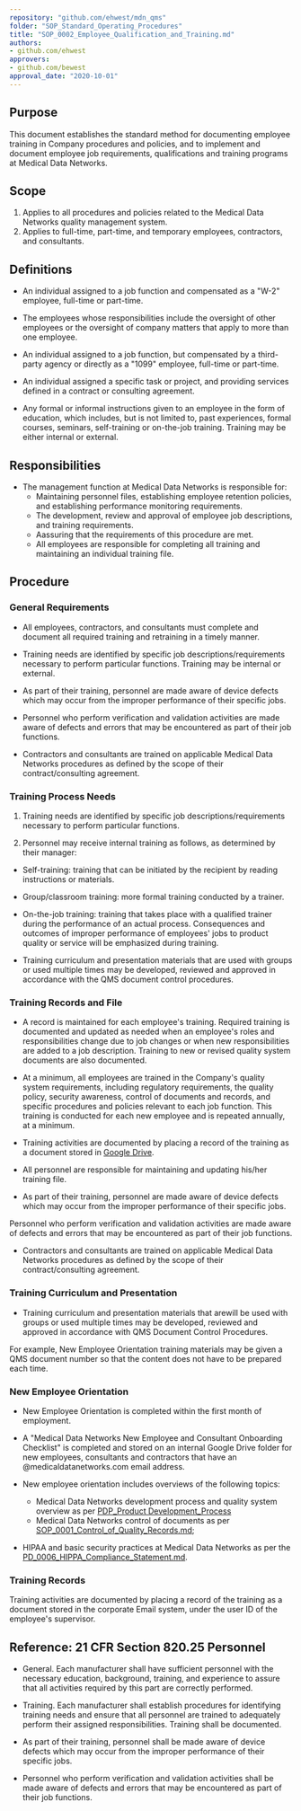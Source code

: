 ```yaml
---
repository: "github.com/ehwest/mdn_qms"
folder: "SOP_Standard_Operating_Procedures"
title: "SOP_0002_Employee_Qualification_and_Training.md"
authors:
- github.com/ehwest
approvers:
- github.com/bewest
approval_date: "2020-10-01"
---
```


## Purpose

This document establishes the standard method for documenting employee training in Company procedures and policies, and to implement and document employee job requirements, qualifications and training programs at Medical Data Networks.

## Scope

1. Applies to all procedures and policies related to the Medical Data Networks quality management system.
2. Applies to full-time, part-time, and temporary employees, contractors, and consultants.

## Definitions

* An individual assigned to a job function and compensated as a &quot;W-2&quot; employee, full-time or part-time.

* The employees whose responsibilities include the oversight of other employees or the oversight of company matters that apply to more than one employee.

* An individual assigned to a job function, but compensated by a third-party agency or directly as a &quot;1099&quot; employee, full-time or part-time.

* An individual assigned a specific task or project, and providing services defined in a contract or consulting agreement.

* Any formal or informal instructions given to an employee in the form of education, which includes, but is not limited to, past experiences, formal courses, seminars, self-training or on-the-job training. Training may be either internal or external.

## Responsibilities

* The management function at Medical Data Networks is responsible for:
  * Maintaining personnel files, establishing employee retention policies, and establishing performance monitoring requirements.
  * The development, review and approval of employee job descriptions, and training requirements.
  * Aassuring that the requirements of this procedure are met.
  * All employees are responsible for completing all training and maintaining an individual training file.

## Procedure

### General Requirements
 * All employees, contractors, and consultants must complete and document all required training and retraining in a timely manner.
 
 * Training needs are identified by specific job descriptions/requirements necessary to perform particular functions. Training may be internal or external.
 
 * As part of their training, personnel are made aware of device defects which may occur from the improper performance of their specific jobs.
 
 * Personnel who perform verification and validation activities are made aware of defects and errors that may be encountered as part of their job functions.
 
 * Contractors and consultants are trained on applicable Medical Data Networks procedures as defined by the scope of their contract/consulting agreement.

### Training Process Needs

1. Training needs are identified by specific job descriptions/requirements necessary to perform particular functions.

2. Personnel may receive internal training as follows, as determined by their manager:

 *  Self-training: training that can be initiated by the recipient by reading instructions or materials.
 
 * Group/classroom training: more formal training conducted by a trainer.
 
 * On-the-job training: training that takes place with a qualified trainer during the performance of an actual process. Consequences and outcomes of improper performance of employees&#39; jobs to product quality or service will be emphasized during training.
 
 * Training curriculum and presentation materials that are used with groups or used multiple times may be developed, reviewed and approved in accordance with the QMS document control procedures.

### Training Records and File
* A record is maintained for each employee&#39;s training. Required training is documented and updated as needed when an employee&#39;s roles and responsibilities change due to job changes or when new responsibilities are added to a job description. Training to new or revised quality system documents are also documented.

 * At a minimum, all employees are trained in the Company&#39;s quality system requirements, including regulatory requirements, the quality policy, security awareness, control of documents and records, and specific procedures and policies relevant to each job function. This training is conducted for each new employee and is repeated annually, at a minimum.
 
 * Training activities are documented by placing a record of the training as a document stored in [Google Drive](https://drive.google.com/open?id=0Bzqw_G5XWp9KYXBYazJfcGpHcGc).
 
 * All personnel are responsible for maintaining and updating his/her training file.
 
 * As part of their training, personnel are made aware of device defects which may occur from the improper performance of their specific jobs.
 
  Personnel who perform verification and validation activities are made aware of defects and errors that may be encountered as part of their job functions.
  
 * Contractors and consultants are trained on applicable Medical Data Networks procedures as defined by the scope of their contract/consulting agreement.

### Training Curriculum and Presentation

* Training curriculum and presentation materials that arewill be used with groups or used multiple times may be developed, reviewed and approved in accordance with QMS Document Control Procedures.

For example, New Employee Orientation training materials may be given a QMS document number so that the content does not have to be prepared each time.

### New Employee Orientation

 *  New Employee Orientation is completed within the first month of employment.
 
 * A "Medical Data Networks New Employee and Consultant Onboarding Checklist" is completed and stored on an internal Google Drive folder for new employees, consultants and contractors that have an @medicaldatanetworks.com email address.
 
 * New employee orientation includes overviews of the following topics:
 
   * Medical Data Networks development process and quality system overview as per [PDP_Product Development_Process](https://github.com/ehwest/mdn_qms/tree/master/PDP_Product_Development_Process)
   *  Medical Data Networks control of documents as per [SOP_0001_Control_of_Quality_Records.md](https://github.com/ehwest/mdn_qms/blob/master/SOP_Standard_Operating_Procedures/SOP_0001_Control_of_Quality_Records.md);
  
 * HIPAA and basic security practices at Medical Data Networks as per the [PD_0006_HIPPA_Compliance_Statement.md]( https://github.com/ehwest/mdn_qms/blob/master/PD_Product_Definition/PD_0006_HIPPA_Compliance_Statement.md).

### Training Records

Training activities are documented by placing a record of the training as a document stored in the corporate Email system, under the user ID of the employee's supervisor.

## Reference: 21 CFR Section 820.25 Personnel

* General. Each manufacturer shall have sufficient personnel with the necessary education, background, training, and experience to assure that all activities required by this part are correctly performed.

* Training. Each manufacturer shall establish procedures for identifying training needs and ensure that all personnel are trained to adequately perform their assigned responsibilities. Training shall be documented.

* As part of their training, personnel shall be made aware of device defects which may occur from the improper performance of their specific jobs.

* Personnel who perform verification and validation activities shall be made aware of defects and errors that may be encountered as part of their job functions.

